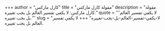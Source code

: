 +++
author = "كارل ماركس"
title = "مقولة كارل ماركس"
description = "مقولة كارل ماركس: لا يكفي تفسير العالم بل يجب تغييره."
quote = '''لا يكفي تفسير العالم بل يجب تغييره.''' 
slug = "لا-يكفي-تفسير-العالم-بل-يجب-تغييره"
+++
لا يكفي تفسير العالم بل يجب تغييره.
